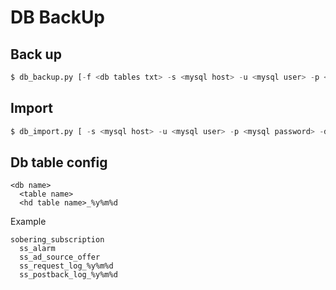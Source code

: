 # DB BackUp

## Back up

```python
$ db_backup.py [-f <db tables txt> -s <mysql host> -u <mysql user> -p <mysql password> -a <tmp dir> -b <backup server> -d <backup path> -t <target date es. 171201> -c]
```

## Import

```python
$ db_import.py [ -s <mysql host> -u <mysql user> -p <mysql password> -d <backup path> -t <target date es. 171201> ]
```

## Db table config

```
<db name>
  <table name>
  <hd table name>_%y%m%d
```

Example
```
sobering_subscription
  ss_alarm
  ss_ad_source_offer
  ss_request_log_%y%m%d
  ss_postback_log_%y%m%d
```
